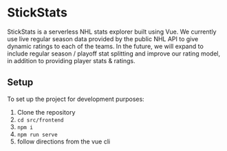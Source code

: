 # StickStats
StickStats is a serverless NHL stats explorer built using Vue. We currently use live regular season data provided by the public NHL API to give dynamic ratings to each of the teams. In the future, we will expand to include regular season / playoff stat splitting and improve our rating model, in addition to providing player stats & ratings. 



## Setup
To set up the project for development purposes: 
1. Clone the repository
2. `cd src/frontend`
3. `npm i`
4. `npm run serve`
5. follow directions from the vue cli

